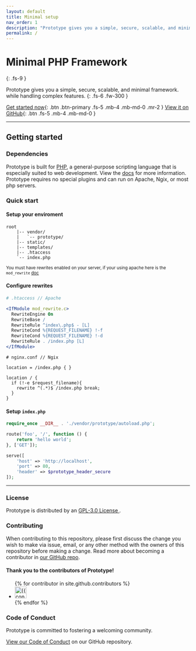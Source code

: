 ```yaml
---
layout: default
title: Minimal setup
nav_order: 1
description: "Prototype gives you a simple, secure, scalable, and minimal framework. while handling complex features."
permalink: /
---
```


# Minimal PHP Framework
{: .fs-9 }

Prototype gives you a simple, secure, scalable, and minimal framework. while handling complex features.
{: .fs-6 .fw-300 }

[Get started now](#getting-started){: .btn .btn-primary .fs-5 .mb-4 .mb-md-0 .mr-2 } [View it on GitHub](https://github.com/NotReeceHarris/Prototype){: .btn .fs-5 .mb-4 .mb-md-0 }

---

## Getting started

### Dependencies

Prototype is built for [PHP](https://www.php.net/), a general-purpose scripting language that is especially suited to web development. View the [docs](https://www.php.net/docs.php) for more information. Prototype requires no special plugins and can run on Apache, Ngix, or most php servers.

### Quick start

#### Setup your enviroment

```
root
    |-- vendor/
    |   `-- prototype/
    |-- static/
    |-- templates/
    |-- .htaccess
    `-- index.php
```

<small>You must have rewrites enabled on your server,  if your using apache here is the `mod_rewrite` [doc](https://httpd.apache.org/docs/current/mod/mod_rewrite.html)</small>

#### Configure rewrites

  ```apache
# .htaccess // Apache

<IfModule mod_rewrite.c>
    RewriteEngine On
    RewriteBase /
    RewriteRule ^index\.php$ - [L]
    RewriteCond %{REQUEST_FILENAME} !-f
    RewriteCond %{REQUEST_FILENAME} !-d
    RewriteRule . /index.php [L]
</IfModule>
```
```nginx
# nginx.conf // Ngix

location = /index.php { }

location / {
  if (!-e $request_filename){
    rewrite ^(.*)$ /index.php break;
  }
}
```

#### Setup `index.php`

```php
require_once __DIR__ . './vendor/prototype/autoload.php';

route('foo', '/', function () {
    return 'hello world';
}, ['GET']);

serve([
    'host' => 'http://localhost',
    'port' => 80,
    'header' => $prototype_header_secure
]);
```

---

### License

Prototype is distributed by an [GPL-3.0 License ](https://github.com/NotReeceHarris/Prototype/blob/main/LICENSE).

### Contributing

When contributing to this repository, please first discuss the change you wish to make via issue,
email, or any other method with the owners of this repository before making a change. Read more about becoming a contributor in [our GitHub repo](https://github.com/notreeceharris/prototype#contributing).

#### Thank you to the contributors of Prototype!

<ul class="list-style-none">
{% for contributor in site.github.contributors %}
  <li class="d-inline-block mr-1">
     <a href="{{ contributor.html_url }}"><img src="{{ contributor.avatar_url }}" width="32" height="32" alt="{{ contributor.login }}"/></a>
  </li>
{% endfor %}
</ul>

### Code of Conduct

Prototype is committed to fostering a welcoming community.

[View our Code of Conduct](https://github.com/NotReeceHarris/Prototype/blob/main/CODE_OF_CONDUCT.md) on our GitHub repository.
